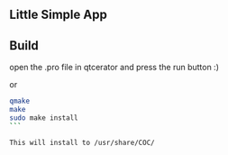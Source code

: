 ## Little Simple App 

## Build 
open the .pro file in qtcerator and press the run button :) 


or 

````bash
qmake 
make
sudo make install 
```

This will install to /usr/share/COC/


